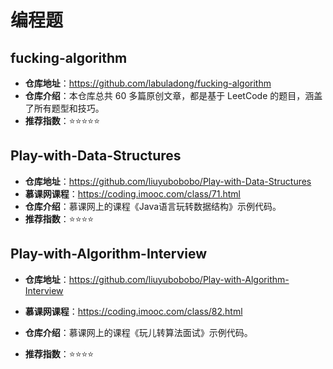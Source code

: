# 编程题

## fucking-algorithm

- **仓库地址**：https://github.com/labuladong/fucking-algorithm
- **仓库介绍**：本仓库总共 60 多篇原创文章，都是基于 LeetCode 的题目，涵盖了所有题型和技巧。
- **推荐指数**：⭐⭐⭐⭐⭐



## Play-with-Data-Structures

- **仓库地址**：https://github.com/liuyubobobo/Play-with-Data-Structures
- **慕课网课程**：https://coding.imooc.com/class/71.html
- **仓库介绍**：慕课网上的课程《Java语言玩转数据结构》示例代码。
- **推荐指数**：⭐⭐⭐⭐



## Play-with-Algorithm-Interview

- **仓库地址**：https://github.com/liuyubobobo/Play-with-Algorithm-Interview
- **慕课网课程**：https://coding.imooc.com/class/82.html
- **仓库介绍**：慕课网上的课程《玩儿转算法面试》示例代码。

- **推荐指数**：⭐⭐⭐⭐
